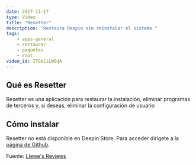 ```yaml
---
date: 2017-11-17
type: Video
title: "Resetter"
description: "Restaura Deepin sin reinstalar el sistema."
tags:
    - apps-general
    - restaurar
    - paquetes
    - root
video_id: ITGb1iLW9qA
---
```

<!--more-->

## Qué es Resetter

Resetter es una aplicación para restaurar la instalación, eliminar programas de terceros y, si deseas, eliminar la configuración de usuario

## Cómo instalar

Resetter no está disponible en Deepin Store. Para acceder dirígete a la [página de Github](https://github.com/gaining/Resetter).

Fuente: [Llewe's Reviews](https://www.youtube.com/channel/UCDWZo5C8MtGA_ZoTCu4UJ7A)
